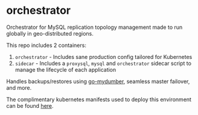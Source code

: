 # orchestrator
Orchestrator for MySQL replication topology management made to run globally in geo-distributed regions.

This repo includes 2 containers:
1. `orchestrator` - Includes sane production config tailored for Kubernetes
2. `sidecar` - Includes a `proxysql`, `mysql` and `orchestrator` sidecar script to manage the lifecycle of each application

Handles backups/restores using [go-mydumber](https://github.com/xelabs/go-mydumper), seamless master failover, and more.

The complimentary kubernetes manifests used to deploy this environment can be found [here](https://github.com/voxoco/k8s).